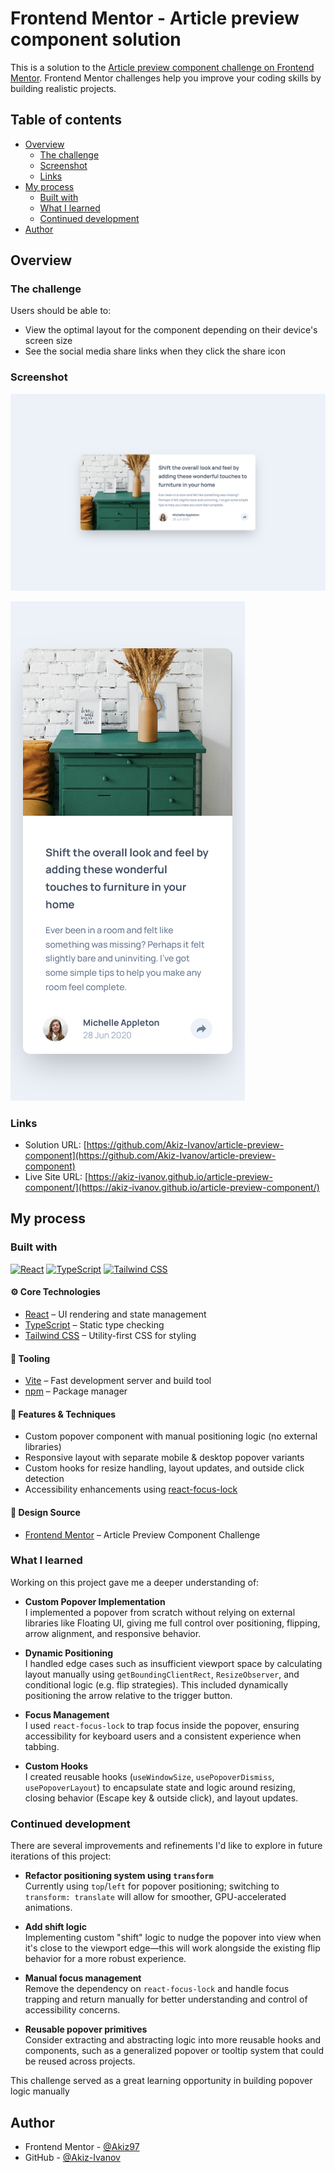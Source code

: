 # Frontend Mentor - Article preview component solution

This is a solution to the [Article preview component challenge on Frontend Mentor](https://www.frontendmentor.io/challenges/article-preview-component-dYBN_pYFT). Frontend Mentor challenges help you improve your coding skills by building realistic projects. 

## Table of contents

- [Overview](#overview)
  - [The challenge](#the-challenge)
  - [Screenshot](#screenshot)
  - [Links](#links)
- [My process](#my-process)
  - [Built with](#built-with)
  - [What I learned](#what-i-learned)
  - [Continued development](#continued-development)
- [Author](#author)


## Overview

### The challenge

Users should be able to:

- View the optimal layout for the component depending on their device's screen size
- See the social media share links when they click the share icon

### Screenshot

![Desktop screenshot](./screenshots/desktop-screenshot.png)

![Mobile screenshot](./screenshots/mobile-screenshot.png)

### Links

- Solution URL: [https://github.com/Akiz-Ivanov/article-preview-component](https://github.com/Akiz-Ivanov/article-preview-component)
- Live Site URL: [https://akiz-ivanov.github.io/article-preview-component/](https://akiz-ivanov.github.io/article-preview-component/)

## My process

### Built with

[![React](https://img.shields.io/badge/React-20232A?style=for-the-badge&logo=react)](https://react.dev/)
[![TypeScript](https://img.shields.io/badge/TypeScript-3178C6?style=for-the-badge&logo=typescript)](https://www.typescriptlang.org/)
[![Tailwind CSS](https://img.shields.io/badge/Tailwind_CSS-06B6D4?style=for-the-badge&logo=tailwind-css)](https://tailwindcss.com/)

#### ⚙️ Core Technologies
- [React](https://react.dev/) – UI rendering and state management
- [TypeScript](https://www.typescriptlang.org/) – Static type checking
- [Tailwind CSS](https://tailwindcss.com/) – Utility-first CSS for styling

#### 🔧 Tooling
- [Vite](https://vitejs.dev/) – Fast development server and build tool
- [npm](https://www.npmjs.com/) – Package manager

#### 🎯 Features & Techniques
- Custom popover component with manual positioning logic (no external libraries)
- Responsive layout with separate mobile & desktop popover variants
- Custom hooks for resize handling, layout updates, and outside click detection
- Accessibility enhancements using [react-focus-lock](https://github.com/theKashey/react-focus-lock)

#### 🎨 Design Source
- [Frontend Mentor](https://www.frontendmentor.io/) – Article Preview Component Challenge


### What I learned

Working on this project gave me a deeper understanding of:

- **Custom Popover Implementation**  
  I implemented a popover from scratch without relying on external libraries like Floating UI, giving me full control over positioning, flipping, arrow alignment, and responsive behavior.

- **Dynamic Positioning**  
  I handled edge cases such as insufficient viewport space by calculating layout manually using `getBoundingClientRect`, `ResizeObserver`, and conditional logic (e.g. flip strategies). This included dynamically positioning the arrow relative to the trigger button.

- **Focus Management**  
  I used `react-focus-lock` to trap focus inside the popover, ensuring accessibility for keyboard users and a consistent experience when tabbing.

- **Custom Hooks**  
  I created reusable hooks (`useWindowSize`, `usePopoverDismiss`, `usePopoverLayout`) to encapsulate state and logic around resizing, closing behavior (Escape key & outside click), and layout updates.

### Continued development

There are several improvements and refinements I'd like to explore in future iterations of this project:

- **Refactor positioning system using `transform`**  
  Currently using `top`/`left` for popover positioning; switching to `transform: translate` will allow for smoother, GPU-accelerated animations.

- **Add shift logic**  
  Implementing custom "shift" logic to nudge the popover into view when it's close to the viewport edge—this will work alongside the existing flip behavior for a more robust experience.

- **Manual focus management**  
  Remove the dependency on `react-focus-lock` and handle focus trapping and return manually for better understanding and control of accessibility concerns.

- **Reusable popover primitives**  
  Consider extracting and abstracting logic into more reusable hooks and components, such as a generalized popover or tooltip system that could be reused across projects.

This challenge served as a great learning opportunity in building popover logic manually

## Author

- Frontend Mentor - [@Akiz97](https://www.frontendmentor.io/profile/Akiz97)
- GitHub - [@Akiz-Ivanov](https://github.com/Akiz-Ivanov)